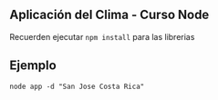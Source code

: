 ## Aplicación del Clima - Curso Node

Recuerden ejecutar ```npm install``` para las librerias



## Ejemplo
```
node app -d "San Jose Costa Rica"
````
